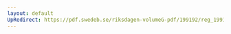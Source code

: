 ```yaml
---
layout: default
UpRedirect: https://pdf.swedeb.se/riksdagen-volumeG-pdf/199192/reg_199192/reg_199192_1016.pdf
---
```

